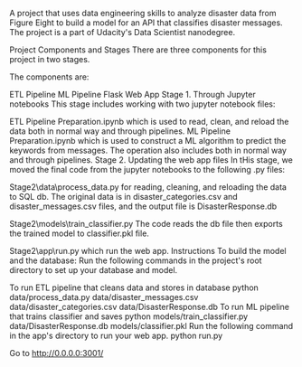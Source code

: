 A project that uses data engineering skills to analyze disaster data from Figure Eight to build a model for an API that classifies disaster messages. The project is a part of Udacity's Data Scientist nanodegree.

Project Components and Stages
There are three components for this project in two stages.

The components are:

ETL Pipeline
ML Pipeline
Flask Web App
Stage 1. Through Jupyter notebooks
This stage includes working with two jupyter notebook files:

ETL Pipeline Preparation.ipynb which is used to read, clean, and reload the data both in normal way and through pipelines.
ML Pipeline Preparation.ipynb which is used to construct a ML algorithm to predict the keywords from messages. The operation also includes both in normal way and through pipelines.
Stage 2. Updating the web app files
In tHis stage, we moved the final code from the jupyter notebooks to the following .py files:

Stage2\data\process_data.py for reading, cleaning, and reloading the data to SQL db.
The original data is in disaster_categories.csv and disaster_messages.csv files, and the output file is DisasterResponse.db

Stage2\models\train_classifier.py
The code reads the db file then exports the trained model to classifier.pkl file.

Stage2\app\run.py which run the web app.
Instructions To build the model and the database:
Run the following commands in the project's root directory to set up your database and model.

To run ETL pipeline that cleans data and stores in database python data/process_data.py data/disaster_messages.csv data/disaster_categories.csv data/DisasterResponse.db
To run ML pipeline that trains classifier and saves python models/train_classifier.py data/DisasterResponse.db models/classifier.pkl
Run the following command in the app's directory to run your web app. python run.py

Go to http://0.0.0.0:3001/
